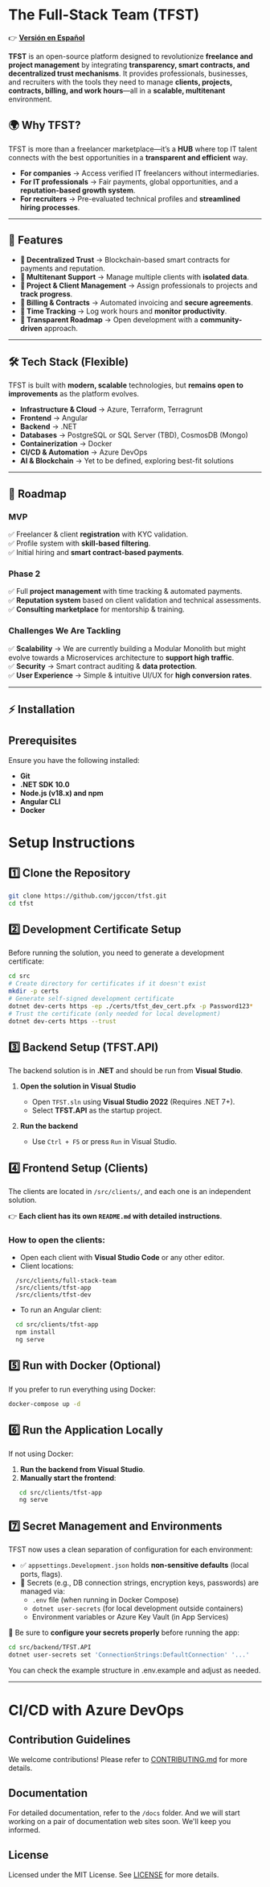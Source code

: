# The Full-Stack Team (TFST)

👉 **[Versión en Español](../docs/README-es.md)**

**TFST** is an open-source platform designed to revolutionize **freelance and project management** by integrating **transparency, smart contracts, and decentralized trust mechanisms**. It provides professionals, businesses, and recruiters with the tools they need to manage **clients, projects, contracts, billing, and work hours**—all in a **scalable, multitenant** environment.

## 🌍 Why TFST?

TFST is more than a freelancer marketplace—it’s a **HUB** where top IT talent connects with the best opportunities in a **transparent and efficient** way.

- **For companies** → Access verified IT freelancers without intermediaries.  
- **For IT professionals** → Fair payments, global opportunities, and a **reputation-based growth system**.  
- **For recruiters** → Pre-evaluated technical profiles and **streamlined hiring processes**.  

---

## 🚀 Features

- **🔹 Decentralized Trust** → Blockchain-based smart contracts for payments and reputation.  
- **🔹 Multitenant Support** → Manage multiple clients with **isolated data**.  
- **🔹 Project & Client Management** → Assign professionals to projects and **track progress**.  
- **🔹 Billing & Contracts** → Automated invoicing and **secure agreements**.  
- **🔹 Time Tracking** → Log work hours and **monitor productivity**.  
- **🔹 Transparent Roadmap** → Open development with a **community-driven** approach.  

---

## 🛠️ Tech Stack (Flexible)

TFST is built with **modern, scalable** technologies, but **remains open to improvements** as the platform evolves.

- **Infrastructure & Cloud** → Azure, Terraform, Terragrunt  
- **Frontend** → Angular  
- **Backend** → .NET  
- **Databases** → PostgreSQL or SQL Server (TBD), CosmosDB (Mongo)  
- **Containerization** → Docker  
- **CI/CD & Automation** → Azure DevOps  
- **AI & Blockchain** → Yet to be defined, exploring best-fit solutions  

---

## 📌 Roadmap  

### **MVP**  
✅ Freelancer & client **registration** with KYC validation.  
✅ Profile system with **skill-based filtering**.  
✅ Initial hiring and **smart contract-based payments**.  

### **Phase 2**  
✅ Full **project management** with time tracking & automated payments.  
✅ **Reputation system** based on client validation and technical assessments.  
✅ **Consulting marketplace** for mentorship & training.  

### **Challenges We Are Tackling**  
✅ **Scalability** → We are currently building a Modular Monolith but might evolve towards a Microservices architecture to **support high traffic**.  
✅ **Security** → Smart contract auditing & **data protection**.  
✅ **User Experience** → Simple & intuitive UI/UX for **high conversion rates**.  

---

## ⚡ Installation

## Prerequisites
Ensure you have the following installed:
- **Git**
- **.NET SDK 10.0**
- **Node.js (v18.x) and npm**
- **Angular CLI**
- **Docker**

# Setup Instructions

## 1️⃣ Clone the Repository
```bash
git clone https://github.com/jgccon/tfst.git
cd tfst
```

## 2️⃣ Development Certificate Setup
Before running the solution, you need to generate a development certificate:

```bash
cd src
# Create directory for certificates if it doesn't exist
mkdir -p certs
# Generate self-signed development certificate
dotnet dev-certs https -ep ./certs/tfst_dev_cert.pfx -p Password123*
# Trust the certificate (only needed for local development)
dotnet dev-certs https --trust
```

## 3️⃣ Backend Setup (TFST.API)
The backend solution is in **.NET** and should be run from **Visual Studio**.

1. **Open the solution in Visual Studio**  
   - Open `TFST.sln` using **Visual Studio 2022** (Requires .NET 7+).
   - Select **TFST.API** as the startup project.

2. **Run the backend**  
   - Use `Ctrl + F5` or press `Run` in Visual Studio.

## 4️⃣ Frontend Setup (Clients)
The clients are located in `/src/clients/`, and each one is an independent solution.  

👉 **Each client has its own `README.md` with detailed instructions**.

### How to open the clients:
- Open each client with **Visual Studio Code** or any other editor.
- Client locations:
```
  /src/clients/full-stack-team
  /src/clients/tfst-app
  /src/clients/tfst-dev
```
- To run an Angular client:
```bash
  cd src/clients/tfst-app
  npm install
  ng serve
```

## 5️⃣ Run with Docker (Optional)
If you prefer to run everything using Docker:
```bash
docker-compose up -d
```

## 6️⃣ Run the Application Locally
If not using Docker:
1. **Run the backend from Visual Studio**.
2. **Manually start the frontend**:
```bash
   cd src/clients/tfst-app
   ng serve
```

## 7️⃣ Secret Management and Environments

TFST now uses a clean separation of configuration for each environment:

- ✅ `appsettings.Development.json` holds **non-sensitive defaults** (local ports, flags).
- 🔐 Secrets (e.g., DB connection strings, encryption keys, passwords) are managed via:
  - `.env` file (when running in Docker Compose)
  - `dotnet user-secrets` (for local development outside containers)
  - Environment variables or Azure Key Vault (in App Services)

📌 Be sure to **configure your secrets properly** before running the app:
```bash
cd src/backend/TFST.API
dotnet user-secrets set 'ConnectionStrings:DefaultConnection' '...'
```
You can check the example structure in .env.example and adjust as needed.

---

# CI/CD with Azure DevOps

<!-- TODO: Add screenshots of the CI/CD pipeline -->

## Contribution Guidelines
We welcome contributions! Please refer to [CONTRIBUTING.md](CONTRIBUTING.md) for more details.

## Documentation
For detailed documentation, refer to the `/docs` folder. And we will start working on a pair of documentation web sites soon. We'll keep you informed.

## License
Licensed under the MIT License. See [LICENSE](LICENSE) for more details.
